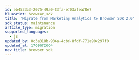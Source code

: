 ```yaml
---
id: eb4533a3-2075-49a0-83fa-e703afea78e7
blueprint: browser_sdk
title: 'Migrate from Marketing Analytics to Browser SDK 2.0'
sdk_status: maintenance
article_type: migration
supported_languages:
  - js
updated_by: 0c3a318b-936a-4cbd-8fdf-771a90c297f0
updated_at: 1709672664
nav_title: browser_sdk
---
```

